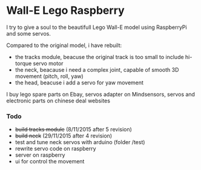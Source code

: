 # Wall-E Lego Raspberry 

I try to give a soul to the beautifull Lego Wall-E model using RaspberryPi and some servos.

Compared to the original model, i have rebuilt:
- the tracks module, beacuse the original track is too small to include hi-torque servo motor
- the neck, beacause i need a complex joint, capable of smooth 3D movement (pitch, roll, yaw)
- the head, beacuse i add a servo for yaw movement

I buy lego spare parts on Ebay, servos adapter on Mindsensors, servos and electronic parts on chinese deal websites 

### Todo
- ~~build tracks module~~ (8/11/2015 after 5 revision)
- ~~build neck~~ (29/11/2015 after 4 revision)
- test and tune neck servos with arduino (folder /test)
- rewrite servo code on raspberry
- server on raspberry
- ui for control the movement